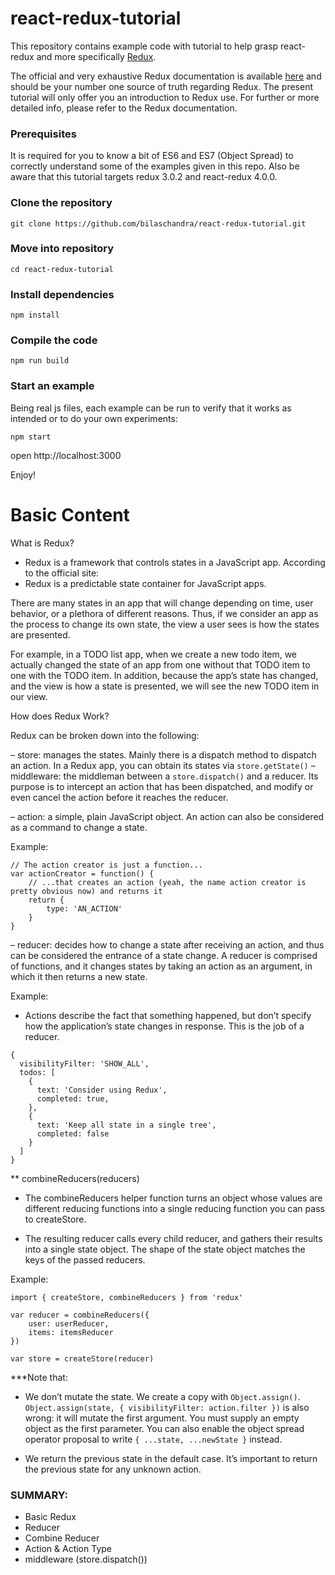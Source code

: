 react-redux-tutorial
=========================

This repository contains example code with tutorial to help grasp react-redux and more specifically [Redux](https://github.com/rackt/redux).

The official and very exhaustive Redux documentation is available [here](http://redux.js.org/) and should be your number one source of truth regarding Redux. The present tutorial will only offer you an introduction to Redux use. For further or more detailed info, please refer to the Redux documentation.

### Prerequisites
It is required for you to know a bit of ES6 and ES7 (Object Spread) to correctly understand some of the examples given in this repo. Also be aware that this tutorial targets redux 3.0.2 and react-redux 4.0.0.

### Clone the repository
`git clone https://github.com/bilaschandra/react-redux-tutorial.git`

### Move into repository
`cd react-redux-tutorial`

### Install dependencies
`npm install`

### Compile the code
`npm run build`

### Start an example

Being real js files, each example can be run to verify that it works as intended or to do your own experiments:

`npm start`

open http://localhost:3000

Enjoy!


Basic Content
==================
What is Redux?

- Redux is a framework that controls states in a JavaScript app. According to the official site:
- Redux is a predictable state container for JavaScript apps.

There are many states in an app that will change depending on time, user behavior, or a plethora of different reasons. Thus, if we consider an app as the process to change its own state, the view a user sees is how the states are presented.

For example, in a TODO list app, when we create a new todo item, we actually changed the state of an app from one without that TODO item to one with the TODO item. In addition, because the app’s state has changed, and the view is how a state is presented, we will see the new TODO item in our view.

How does Redux Work?

Redux can be broken down into the following:

– store: manages the states. Mainly there is a dispatch method to dispatch an action. In a Redux app, you can obtain its states via `store.getState()`
– middleware: the middleman between a `store.dispatch()` and a reducer. Its purpose is to intercept an action that has been dispatched, and modify or even cancel the action before it reaches the reducer.

– action: a simple, plain JavaScript object. An action can also be considered as a command to change a state.

Example:
```
// The action creator is just a function...
var actionCreator = function() {
    // ...that creates an action (yeah, the name action creator is pretty obvious now) and returns it
    return {
        type: 'AN_ACTION'
    }
}
```

– reducer: decides how to change a state after receiving an action, and thus can be considered the entrance of a state change. A reducer is comprised of functions, and it changes states by taking an action as an argument, in which it then returns a new state.


Example:
- Actions describe the fact that something happened, but don’t specify how the application’s state changes in response. This is the job of a reducer.
```
{
  visibilityFilter: 'SHOW_ALL',
  todos: [
    {
      text: 'Consider using Redux',
      completed: true,
    },
    {
      text: 'Keep all state in a single tree',
      completed: false
    }
  ]
}
```

** combineReducers(reducers)
- The combineReducers helper function turns an object whose values are different reducing functions into a single reducing function you can pass to createStore.

- The resulting reducer calls every child reducer, and gathers their results into a single state object. The shape of the state object matches the keys of the passed reducers.

Example:
```
import { createStore, combineReducers } from 'redux'

var reducer = combineReducers({
    user: userReducer,
    items: itemsReducer
})

var store = createStore(reducer)
```


***Note that:

- We don’t mutate the state. We create a copy with `Object.assign()`. `Object.assign(state, { visibilityFilter: action.filter })` is also wrong: it will mutate the first argument. You must supply an empty object as the first parameter. You can also enable the object spread operator proposal to write `{ ...state, ...newState }` instead.

- We return the previous state in the default case. It’s important to return the previous state for any unknown action.

### SUMMARY:
- Basic Redux
- Reducer
- Combine Reducer
- Action & Action Type
- middleware (store.dispatch())

